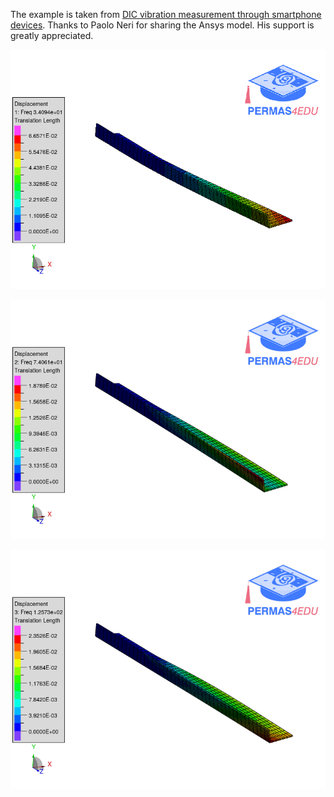The example is taken from [DIC vibration measurement through smartphone devices](http://dx.doi.org/10.1088/1742-6596/2802/1/012009).
Thanks to Paolo Neri for sharing the Ansys model. His support is greatly appreciated.

![First mode shape](l_beam_01.gif "First mode shape")

![Second mode shape](l_beam_02.gif "Second mode shape")

![Third mode shape](l_beam_03.gif "Third mode shape")


